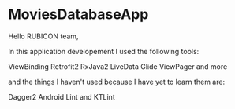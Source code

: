 # MoviesDatabaseApp

Hello RUBICON team,

In this application developement I used the following tools:

ViewBinding
Retrofit2
RxJava2
LiveData
Glide
ViewPager
and more

and the things I haven't used because I have yet to learn them are:

Dagger2
Android Lint and KTLint
